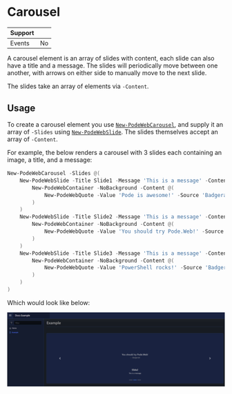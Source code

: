 # Carousel

| Support |     |
| ------- | --- |
| Events  | No  |

A carousel element is an array of slides with content, each slide can also have a title and a message. The slides will periodically move between one another, with arrows on either side to manually move to the next slide.

The slides take an array of elements via `-Content`.

## Usage

To create a carousel element you use [`New-PodeWebCarousel`](../../../Functions/Elements/New-PodeWebCarousel), and supply it an array of `-Slides` using [`New-PodeWebSlide`](../../../Functions/Elements/New-PodeWebSlide). The slides themselves accept an array of `-Content`.

For example, the below renders a carousel with 3 slides each containing an image, a title, and a message:

```powershell
New-PodeWebCarousel -Slides @(
    New-PodeWebSlide -Title Slide1 -Message 'This is a message' -Content @(
        New-PodeWebContainer -NoBackground -Content @(
            New-PodeWebQuote -Value 'Pode is awesome!' -Source 'Badgerati' -Alignment Center
        )
    )
    New-PodeWebSlide -Title Slide2 -Message 'This is a message' -Content @(
        New-PodeWebContainer -NoBackground -Content @(
            New-PodeWebQuote -Value 'You should try Pode.Web!' -Source 'Badgerati' -Alignment Center
        )
    )
    New-PodeWebSlide -Title Slide3 -Message 'This is a message' -Content @(
        New-PodeWebContainer -NoBackground -Content @(
            New-PodeWebQuote -Value 'PowerShell rocks!' -Source 'Badgerati' -Alignment Center
        )
    )
)
```

Which would look like below:

![carousel_layout](../../../images/carousel_layout.png)
